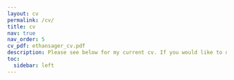 ```yaml
---
layout: cv
permalink: /cv/
title: cv
nav: true
nav_order: 5
cv_pdf: ethansager_cv.pdf
description: Please see below for my current cv. If you would like to download a copy please click on the icon to the right.
toc:
  sidebar: left
---
```

